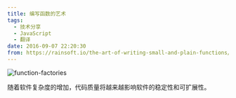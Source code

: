 ```yaml
---
title: 编写函数的艺术
tags:
  - 技术分享
  - JavaScript
  - 翻译
date: 2016-09-07 22:20:30
from: https://rainsoft.io/the-art-of-writing-small-and-plain-functions/
---
```


![function-factories](/images/the-art-of-writing-small-and-plain-functions/function-factories.png "function-factories")

随着软件复杂度的增加，代码质量将越来越影响软件的稳定性和可扩展性。

<!-- more -->
